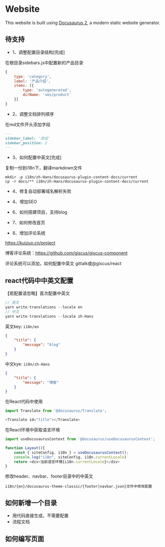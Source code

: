 # Website

This website is built using [Docusaurus 2](https://docusaurus.io/), a modern static website generator.

## 待支持

- 1、调整配置目录结构[完成]

在根目录sidebars.js中配置新的产品目录

```js
{
    type: 'category',
    label: '产品介绍',
    items: [{
        type: 'autogenerated',
        dirName: 'sms/product'
    }]
}
```

- 2、调整文档排列顺序

在md文件开头添加字段
```md
---
sidebar_label: '测试'
sidebar_position: 2
---
```

- 3、如何配置中英文[完成]

复制一份到i18n下，翻译markdown文件

```shell
mkdir -p i18n/zh-Hans/docusaurus-plugin-content-docs/current
cp -r docs/** i18n/zh-Hans/docusaurus-plugin-content-docs/current
```

- 4、修复自动部署域名解析失败
- 4、增加SEO

- 6、如何搭建项目，支持blog
- 7、如何修改首页
- 8、增加评论系统

https://kuizuo.cn/project

博客评论系统：https://github.com/giscus/giscus-component

评论系统可以添加，如何配置中英文
gittalk或@giscus/react


## react代码中中英文配置

【若配置请忽略】首次配置中英文

```js
// 英文
yarn write-translations --locale en
// 中文
yarn write-translations --locale zh-Hans
```

英文key: `i18n/en`

```json
{
    "title": {
        "message": "blog"
    }
}
```
中文kye: `i18n/zh-Hans`

```json
{
    "title": {
        "message": "博客"
    }
}
```

在React代码中使用

```js
import Translate from '@docusaurus/Translate';

<Translate id="title"></Translate>
```

在React环境中获取语言环境

```js
import useDocusaurusContext from '@docusaurus/useDocusaurusContext';

function Layout(){
    const { siteConfig, i18n } = useDocusaurusContext();
    console.log("i18n", siteConfig, i18n.currentLocale)
    return <div>当前语言环境{i18n.currentLocale}</div>
}
```

修改header、navbar、footer目录中的中英文

`i18n/{en}/docusaurus-theme-classic/{footer|navbar.json}文件中修改配置`


## 如何新增一个目录

- 用代码直接生成，不需要配置
- 流程文档

## 如何编写页面